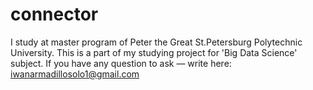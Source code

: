 # connector
I study at master program of Peter the Great St.Petersburg Polytechnic University.
This is a part of my studying project for 'Big Data Science' subject. 
If you have any question to ask — write here: iwanarmadillosolo1@gmail.com


